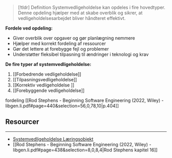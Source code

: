 > [!tldr] Definition
Systemvedligeholdelse kan opdeles i fire hovedtyper. Denne opdeling hjælper med at skabe overblik og sikrer, at vedligeholdelsesarbejdet bliver håndteret effektivt.

**Fordele ved opdeling:**

- Giver overblik over opgaver og gør planlægning nemmere
- Hjælper med korrekt fordeling af ressourcer
- Gør det lettere at forebygge fejl og problemer
- Understøtter fleksibel tilpasning til ændringer i teknologi og krav

**De fire typer af systemvedligeholdelse:**

1. [[Forbedrende vedligeholdelse]]
2. [[Tilpasningsvedligeholdelse]]
3. [[Korrektiv vedligeholdelse ]]
4. [[Forebyggende vedligeholdelse]]

fordeling
[[Rod Stephens - Beginning Software Engineering (2022, Wiley) - libgen.li.pdf#page=440&selection=56,0,78,10|p.404]]
## Resourcer
---
- [Systemvedligeholdelse Læringsobjekt](https://rise.articulate.com/share/xjLwUv4_K504yh2xs2xsZ1YuxynRKfE8#/lessons/ERY93CJLSAVnMXfCl5D7EQWD4sC-pkR9)
- [[Rod Stephens - Beginning Software Engineering (2022, Wiley) - libgen.li.pdf#page=438&selection=8,0,8,4|Rod Stephens kapitel 16]]
